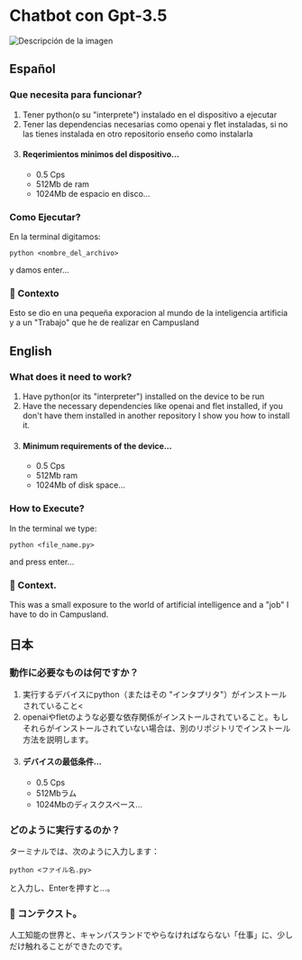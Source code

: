 # Chatbot con Gpt-3.5

<img src="https://img.shields.io/badge/Current%20Version-V0.0.1-green" alt="Descripción de la imagen">

## Español
### Que necesita para funcionar?

<ol>
 <li>Tener python(o su "interprete") instalado en el dispositivo a ejecutar</li>
 <li>Tener las dependencias necesarias como openai y flet instaladas, si no las tienes instalada en otro repositorio enseño como instalarla</li>
 <li>
  <h4>Reqerimientos minimos del dispositivo...</h4>
  <ul>
   <li>0.5 Cps</li>
   <li>512Mb de ram</li>
   <li>1024Mb de espacio en disco...</li>
  </ul>
 </li>
</ol>

### Como Ejecutar?
En la terminal digitamos:

<code>python <nombre_del_archivo> </code>

y damos enter...

### 🧐 Contexto

Esto se dio en una pequeña exporacion al mundo de la inteligencia artificia y a un "Trabajo" que he de realizar en Campusland

## English
### What does it need to work?

<ol>
 <li>Have python(or its "interpreter") installed on the device to be run</li>
 <li>Have the necessary dependencies like openai and flet installed, if you don't have them installed in another repository I show you how to install it.</li>
 <li>
  <h4>Minimum requirements of the device...</h4>
  <ul>
   <li>0.5 Cps</li>
   <li>512Mb ram</li>
   <li>1024Mb of disk space...</li>
  </ul>
 </li>
</ol>

### How to Execute?
In the terminal we type:

<code>python <file_name.py> </code>

 and press enter...

 ### 🧐 Context.

 This was a small exposure to the world of artificial intelligence and a "job" I have to do in Campusland.

 ## 日本
 ###  動作に必要なものは何ですか？

 <ol>
  <li>実行するデバイスにpython（またはその "インタプリタ"）がインストールされていること<</li>
  <li>openaiやfletのような必要な依存関係がインストールされていること。もしそれらがインストールされていない場合は、別のリポジトリでインストール方法を説明します。</li>
  <li>
   <h4>デバイスの最低条件...</h4>
   <ul>
    <li>0.5 Cps</li>
    <li>512Mbラム</li>
    <li>1024Mbのディスクスペース...</li>
   </ul>
  </li>
 </ol>

 ### どのように実行するのか？
 ターミナルでは、次のように入力します：

 <code>python <ファイル名.py> </code>

  と入力し、Enterを押すと...。

  ### 🧐 コンテクスト。

  人工知能の世界と、キャンパスランドでやらなければならない「仕事」に、少しだけ触れることができたのです。
  
